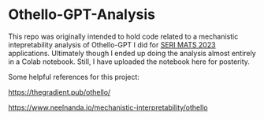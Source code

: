 # Othello-GPT-Analysis
This repo was originally intended to hold code related to a mechanistic intepretability analysis of Othello-GPT I did for [SERI MATS 2023](https://www.serimats.org/) applications. Ultimately though I ended up doing the analysis almost entirely in a Colab notebook. Still, I have uploaded the notebook here for posterity.

Some helpful references for this project:

https://thegradient.pub/othello/

https://www.neelnanda.io/mechanistic-interpretability/othello
